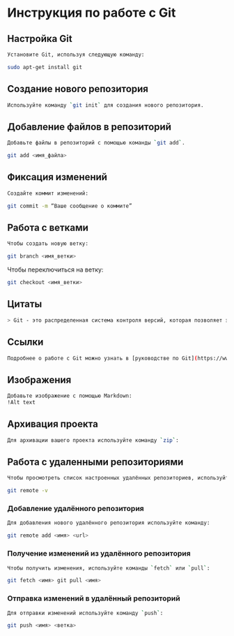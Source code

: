# Инструкция по работе с Git

## Настройка Git
```sh
Установите Git, используя следующую команду:
```
```sh
sudo apt-get install git
```


## Создание нового репозитория
```sh
Используйте команду `git init` для создания нового репозитория.
```

## Добавление файлов в репозиторий
```sh
Добавьте файлы в репозиторий с помощью команды `git add`.
```
```sh
git add <имя_файла>
```

## Фиксация изменений
```sh
Создайте коммит изменений:
```
```sh
git commit -m “Ваше сообщение о коммите”
```

## Работа с ветками
```sh
Чтобы создать новую ветку:
```
```sh
git branch <имя_ветки>
```
Чтобы переключиться на ветку:

```sh
git checkout <имя_ветки>
```

## Цитаты
```sh
> Git - это распределенная система контроля версий, которая позволяет эффективно работать с кодом в команде.
```

## Ссылки
```sh
Подробнее о работе с Git можно узнать в [руководстве по Git](https://www.w3schools.com/git/default.asp).
```

## Изображения
```sh
Добавьте изображение с помощью Markdown:
!Alt text
```

## Архивация проекта
```sh
Для архивации вашего проекта используйте команду `zip`:
```

## Работа с удаленными репозиториями
```sh
Чтобы просмотреть список настроенных удалённых репозиториев, используйте команду:
```
```sh
git remote -v
```

### Добавление удалённого репозитория
```sh
Для добавления нового удалённого репозитория используйте команду:
```
```sh
git remote add <имя> <url>
```

### Получение изменений из удалённого репозитория
```sh
Чтобы получить изменения, используйте команды `fetch` или `pull`:
```
```sh
git fetch <имя> git pull <имя>
```

### Отправка изменений в удалённый репозиторий
```sh
Для отправки изменений используйте команду `push`:
```
```sh
git push <имя> <ветка>
```